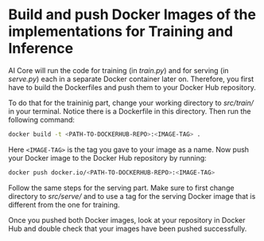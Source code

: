# Build and push Docker Images of the implementations for Training and Inference

AI Core will run the code for training (in *train.py*) and for serving (in *serve.py*)
each in a separate Docker container later on. Therefore, you first have to build the
Dockerfiles and push them to your Docker Hub repository.

To do that for the traininig part, change your working directory to *src/train/* in your
terminal. Notice there is a Dockerfile in this directory. Then run the
following command:

```bash
docker build -t <PATH-TO-DOCKERHUB-REPO>:<IMAGE-TAG> .
```

Here `<IMAGE-TAG>` is the tag you gave to your image as a name. Now push your Docker image
to the Docker Hub repository by running:

```bash
docker push docker.io/<PATH-TO-DOCKERHUB-REPO>:<IMAGE-TAG>
```

Follow the same steps for the serving part. Make sure to first change directory to
*src/serve/* and to use a tag for the serving Docker image that is different from the one
for training.

Once you pushed both Docker images, look at your repository in Docker Hub and double check that your images have been
pushed successfully.